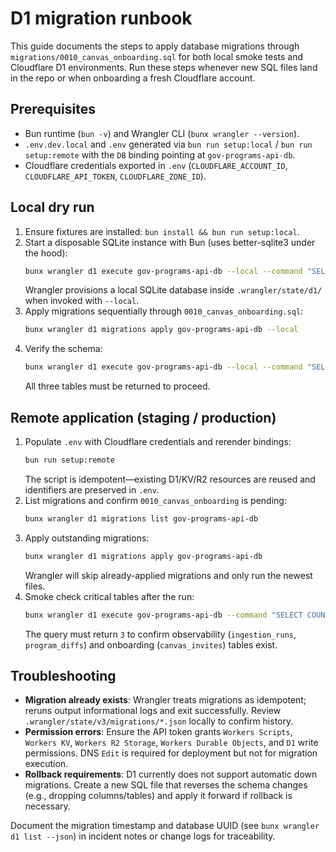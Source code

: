 # D1 migration runbook

This guide documents the steps to apply database migrations through `migrations/0010_canvas_onboarding.sql` for both local smoke tests and Cloudflare D1 environments. Run these steps whenever new SQL files land in the repo or when onboarding a fresh Cloudflare account.

## Prerequisites
- Bun runtime (`bun -v`) and Wrangler CLI (`bunx wrangler --version`).
- `.env.dev.local` and `.env` generated via `bun run setup:local` / `bun run setup:remote` with the `DB` binding pointing at `gov-programs-api-db`.
- Cloudflare credentials exported in `.env` (`CLOUDFLARE_ACCOUNT_ID`, `CLOUDFLARE_API_TOKEN`, `CLOUDFLARE_ZONE_ID`).

## Local dry run
1. Ensure fixtures are installed: `bun install && bun run setup:local`.
2. Start a disposable SQLite instance with Bun (uses better-sqlite3 under the hood):
   ```bash
   bunx wrangler d1 execute gov-programs-api-db --local --command "SELECT 1" >/dev/null
   ```
   Wrangler provisions a local SQLite database inside `.wrangler/state/d1/` when invoked with `--local`.
3. Apply migrations sequentially through `0010_canvas_onboarding.sql`:
   ```bash
   bunx wrangler d1 migrations apply gov-programs-api-db --local
   ```
4. Verify the schema:
   ```bash
   bunx wrangler d1 execute gov-programs-api-db --local --command "SELECT name FROM sqlite_master WHERE name IN ('ingestion_runs','program_diffs','canvas_invites');"
   ```
   All three tables must be returned to proceed.

## Remote application (staging / production)
1. Populate `.env` with Cloudflare credentials and rerender bindings:
   ```bash
   bun run setup:remote
   ```
   The script is idempotent—existing D1/KV/R2 resources are reused and identifiers are preserved in `.env`.
2. List migrations and confirm `0010_canvas_onboarding` is pending:
   ```bash
   bunx wrangler d1 migrations list gov-programs-api-db
   ```
3. Apply outstanding migrations:
   ```bash
   bunx wrangler d1 migrations apply gov-programs-api-db
   ```
   Wrangler will skip already-applied migrations and only run the newest files.
4. Smoke check critical tables after the run:
   ```bash
   bunx wrangler d1 execute gov-programs-api-db --command "SELECT COUNT(*) AS tables FROM sqlite_master WHERE name IN ('ingestion_runs','program_diffs','canvas_invites');"
   ```
   The query must return `3` to confirm observability (`ingestion_runs`, `program_diffs`) and onboarding (`canvas_invites`) tables exist.

## Troubleshooting
- **Migration already exists**: Wrangler treats migrations as idempotent; reruns output informational logs and exit successfully. Review `.wrangler/state/v3/migrations/*.json` locally to confirm history.
- **Permission errors**: Ensure the API token grants `Workers Scripts`, `Workers KV`, `Workers R2 Storage`, `Workers Durable Objects`, and `D1` write permissions. DNS `Edit` is required for deployment but not for migration execution.
- **Rollback requirements**: D1 currently does not support automatic down migrations. Create a new SQL file that reverses the schema changes (e.g., dropping columns/tables) and apply it forward if rollback is necessary.

Document the migration timestamp and database UUID (see `bunx wrangler d1 list --json`) in incident notes or change logs for traceability.
